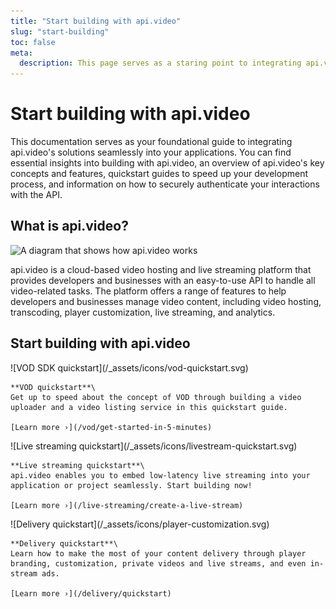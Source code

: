 ```yaml
---
title: "Start building with api.video"
slug: "start-building"
toc: false
meta:
  description: This page serves as a staring point to integrating api.video's solutions for video on demand, live streaming, and video delivery.
---
```


<div class="section-header no-toc">

# Start building with api.video

</div>

This documentation serves as your foundational guide to integrating api.video's solutions seamlessly into your applications. You can find essential insights into building with api.video, an overview of api.video's key concepts and features, quickstart guides to speed up your development process, and information on how to securely authenticate your interactions with the API.

## What is api.video?

<Image src="/_assets/get-started/start-building/what-is-api-video-light.svg" src_dark="/_assets/get-started/start-building/what-is-api-video-dark.svg" alt="A diagram that shows how api.video works" />

api.video is a cloud-based video hosting and live streaming platform that provides developers and businesses with an easy-to-use API to handle all video-related tasks. The platform offers a range of features to help developers and businesses manage video content, including video hosting, transcoding, player customization, live streaming, and analytics.

## Start building with api.video

<Grid cols="2" gap="3">
<Card pad="3">
    ![VOD SDK quickstart](/_assets/icons/vod-quickstart.svg)

    **VOD quickstart**\
    Get up to speed about the concept of VOD through building a video uploader and a video listing service in this quickstart guide.

    [Learn more ›](/vod/get-started-in-5-minutes)
</Card>

<Card pad="3">
    ![Live streaming quickstart](/_assets/icons/livestream-quickstart.svg)

    **Live streaming quickstart**\
    api.video enables you to embed low-latency live streaming into your application or project seamlessly. Start building now!

    [Learn more ›](/live-streaming/create-a-live-stream)
</Card>

<Card pad="3">
    ![Delivery quickstart](/_assets/icons/player-customization.svg)

    **Delivery quickstart**\
    Learn how to make the most of your content delivery through player branding, customization, private videos and live streams, and even in-stream ads.

    [Learn more ›](/delivery/quickstart)
</Card>
</Grid>